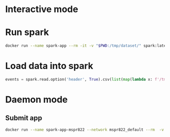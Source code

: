# Interactive mode

# Run spark

```bash
docker run --name spark-app --rm -it -v "$PWD:/tmp/dataset/" spark:latest /opt/spark/bin/pyspark
```


# Load data into spark


```python
events = spark.read.option('header', True).csv(list(map(lambda x: f'/tmp/dataset/{x}', os.listdir('/tmp/dataset/'))))
```

# Daemon mode

## Submit app

```bash
docker run --name spark-app-mspr822 --network mspr822_default --rm  -v "$PWD:/tmp/dataset/" spark:latest /opt/spark/bin/spark-submit --master spark://nodemain:7077 /tmp/dataset/msprapp.py
```